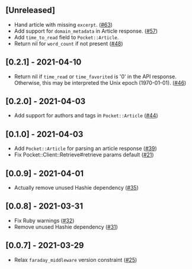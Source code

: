 ## [Unreleased]

- Hand article with missing `excerpt`. ([#63](https://github.com/turadg/pocket-ruby/pull/63))
- Add support for `domain_metadata` in Article response. ([#57](https://github.com/turadg/pocket-ruby/pull/57))
- Add `time_to_read` field to `Pocket::Article`.
- Return nil for `word_count` if not present ([#48](https://github.com/turadg/pocket-ruby/pull/48))

## [0.2.1] - 2021-04-10

- Return nil if `time_read` or `time_favorited` is '0' in the API response. Otherwise, this may be interpreted the Unix epoch (1970-01-01). ([#46](https://github.com/turadg/pocket-ruby/pull/46))

## [0.2.0] - 2021-04-03

- Add support for authors and tags in `Pocket::Article` ([#44](https://github.com/turadg/pocket-ruby/pull/44))

## [0.1.0] - 2021-04-03

- Add `Pocket::Article` for parsing an article response ([#39](https://github.com/turadg/pocket-ruby/pull/39))
- Fix Pocket::Client::Retrieve#retrieve params default ([#21](https://github.com/turadg/pocket-ruby/pull/21))

## [0.0.9] - 2021-04-01

- Actually remove unused Hashie dependency ([#35](https://github.com/turadg/pocket-ruby/pull/35))

## [0.0.8] - 2021-03-31

- Fix Ruby warnings ([#32](https://github.com/turadg/pocket-ruby/pull/32))
- Remove unused Hashie dependency ([#31](https://github.com/turadg/pocket-ruby/pull/31))

## [0.0.7] - 2021-03-29

- Relax `faraday_middleware` version constraint ([#25](https://github.com/turadg/pocket-ruby/pull/25))
